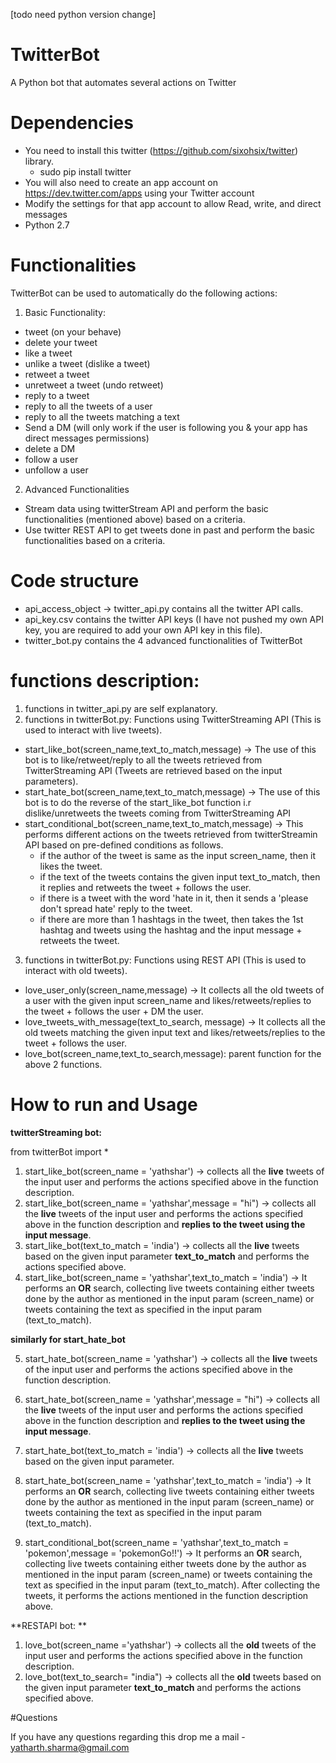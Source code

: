 [todo need python version change]
# TwitterBot

A Python bot that automates several actions on Twitter

# Dependencies

- You need to install this twitter (https://github.com/sixohsix/twitter) library.
   - sudo pip install twitter
- You will also need to create an app account on https://dev.twitter.com/apps using your Twitter account
 - Modify the settings for that app account to allow Read, write, and direct messages
 - Python 2.7 

# Functionalities

TwitterBot can be used to automatically do the following actions:

1. Basic Functionality:
 - tweet (on your behave)
 - delete your tweet
 - like a tweet
 - unlike a tweet (dislike a tweet)
 - retweet a tweet
 - unretweet a tweet (undo retweet)
 - reply to a tweet
 - reply to all the tweets of a user
 - reply to all the tweets matching a text
 - Send a DM (will only work if the user is following you & your app has direct messages permissions)
 - delete a DM
 - follow a user
 - unfollow a user
2. Advanced Functionalities
 - Stream data using twitterStream API and perform the basic functionalities (mentioned above) based on a criteria.
 - Use twitter REST API to get tweets done in past and perform the basic functionalities based on a criteria.


# Code structure
 - api_access_object -> twitter_api.py contains all the twitter API calls.
 - api_key.csv contains the twitter API keys (I have not pushed my own API key, you are required to add your own API key in this file).
 - twitter_bot.py contains the 4 advanced functionalities of TwitterBot

# functions description:
1. functions in twitter_api.py are self explanatory.
2. functions in twitterBot.py: Functions using TwitterStreaming API (This is used to interact with live tweets).
 - start_like_bot(screen_name,text_to_match,message) -> The use of this bot is to like/retweet/reply to all the tweets retrieved from TwitterStreaming API (Tweets are retrieved based on the input parameters).
 - start_hate_bot(screen_name,text_to_match,message) -> The use of this bot is to do the reverse of the start_like_bot function i.r dislike/unretweets the tweets coming from TwitterStreaming API
 - start_conditional_bot(screen_name,text_to_match,message) -> This performs different actions on the tweets retrieved from twitterStreamin API based on pre-defined conditions as follows.
    - if the author of the tweet is same as the input screen_name, then it likes the tweet.
    - if the text of the tweets contains the given input text_to_match, then it replies and retweets the tweet + follows the user.
    - if there is a tweet with the word 'hate in it, then it sends a 'please don't spread hate' reply to the tweet.
    - if there are more than 1 hashtags in the tweet, then takes the 1st hashtag and tweets using the hashtag and the input message + retweets the tweet.
3. functions in twitterBot.py: Functions using REST API (This is used to interact with old tweets).
  - love_user_only(screen_name,message) -> It collects all the old tweets of a user with the given input screen_name and likes/retweets/replies to the tweet + follows the user + DM the user.
  - love_tweets_with_message(text_to_search, message) -> It collects all the old tweets matching the given input text and likes/retweets/replies to the tweet + follows the user.
  - love_bot(screen_name,text_to_search,message): parent function for the above 2 functions.

# How to run and Usage

 **twitterStreaming bot:**

from twitterBot import *

1. start_like_bot(screen_name = 'yathshar') -> collects all the **live** tweets of the input user and performs the actions specified above in the function description.
2. start_like_bot(screen_name = 'yathshar',message = "hi") ->  collects all the **live** tweets of the input user and performs the actions specified above in the function description and **replies to the tweet using the input message**.
3. start_like_bot(text_to_match = 'india') -> collects all the **live** tweets based on the given input parameter **text_to_match** and performs the actions specified above.
4. start_like_bot(screen_name = 'yathshar',text_to_match = 'india') -> It performs an **OR** search, collecting live tweets containing either tweets done by the author as mentioned in the input param (screen_name) or tweets containing the text as specified in the input param (text_to_match).

**similarly for start_hate_bot**

5. start_hate_bot(screen_name = 'yathshar') -> collects all the **live** tweets of the input user and performs the actions specified above in the function description.
6.  start_hate_bot(screen_name = 'yathshar',message = "hi") ->  collects all the **live** tweets of the input user and performs the actions specified above in the function description and **replies to the tweet using the input message**.
7. start_hate_bot(text_to_match = 'india') -> collects all the **live** tweets based on the given input parameter.
8. start_hate_bot(screen_name = 'yathshar',text_to_match = 'india') -> It performs an **OR** search, collecting live tweets containing either tweets done by the author as mentioned in the input param (screen_name) or tweets containing the text as specified in the input param (text_to_match).

9. start_conditional_bot(screen_name = 'yathshar',text_to_match = 'pokemon',message = 'pokemonGo!!') -> It performs an **OR** search, collecting live tweets containing either tweets done by the author as mentioned in the input param (screen_name) or tweets containing the text as specified in the input param (text_to_match). After collecting the tweets, it performs the actions mentioned in the function description above.

**RESTAPI bot: **

1. love_bot(screen_name ='yathshar') ->  collects all the **old** tweets of the input user and performs the actions specified above in the function description.
2. love_bot(text_to_search= "india") -> collects all the **old** tweets based on the given input parameter **text_to_match** and performs the actions specified above.

#Questions

If you have any questions regarding this drop me a mail - yatharth.sharma@gmail.com
